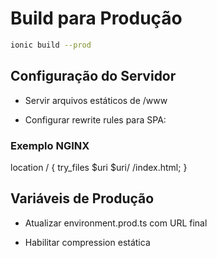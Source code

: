 # Build para Produção

```bash
ionic build --prod
```

## Configuração do Servidor

- Servir arquivos estáticos de /www

- Configurar rewrite rules para SPA:

### Exemplo NGINX

location / {
  try_files $uri $uri/ /index.html;
}

## Variáveis de Produção

- Atualizar environment.prod.ts com URL final

- Habilitar compression estática
